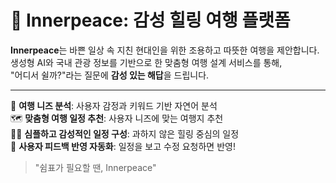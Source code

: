 # 🌿 Innerpeace: 감성 힐링 여행 플랫폼

**Innerpeace**는 바쁜 일상 속 지친 현대인을 위한 조용하고 따뜻한 여행을 제안합니다.  
생성형 AI와 국내 관광 정보를 기반으로 한 맞춤형 여행 설계 서비스를 통해,  
"어디서 쉴까?"라는 질문에 **감성 있는 해답**을 드립니다.

---
 🧭 **여행 니즈 분석**: 사용자 감정과 키워드 기반 자연어 분석  
 🗺️ **맞춤형 여행 일정 추천**: 사용자 니즈에 맞는 여행지 추천   
 🧘‍♀️ **심플하고 감성적인 일정 구성**: 과하지 않은 힐링 중심의 일정   
 🔁 **사용자 피드백 반영 자동화**: 일정을 보고 수정 요청하면 반영! 

> "쉼표가 필요할 땐, Innerpeace"
